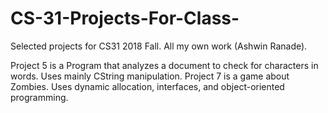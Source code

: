 # CS-31-Projects-For-Class-

Selected projects for CS31 2018 Fall. All my own work (Ashwin Ranade).

Project 5 is a Program that analyzes a document to check for characters in words. Uses mainly CString manipulation. 
Project 7 is a game about Zombies. Uses dynamic allocation, interfaces, and object-oriented programming. 

